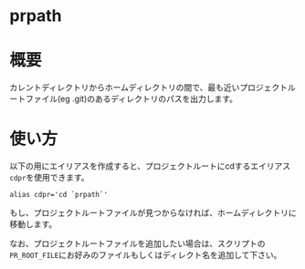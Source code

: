 prpath
===========

# 概要
カレントディレクトリからホームディレクトリの間で、最も近いプロジェクトルートファイル(eg .git)のあるディレクトリのパスを出力します。

# 使い方
以下の用にエイリアスを作成すると、プロジェクトルートにcdするエイリアス`cdpr`を使用できます。

```
alias cdpr='cd `prpath`'
```
もし、プロジェクトルートファイルが見つからなければ、ホームディレクトリに移動します。

なお、プロジェクトルートファイルを追加したい場合は、スクリプトの`PR_ROOT_FILE`にお好みのファイルもしくはディレクト名を追加して下さい。
